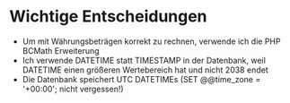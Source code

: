 # Wichtige Entscheidungen

* Um mit Währungsbeträgen korrekt zu rechnen, verwende ich die PHP BCMath Erweiterung
* Ich verwende DATETIME statt TIMESTAMP in der Datenbank, weil DATETIME einen größeren Wertebereich hat und nicht 2038 endet
* Die Datenbank speichert UTC DATETIMEs (SET @@time_zone = '+00:00'; nicht vergessen!)